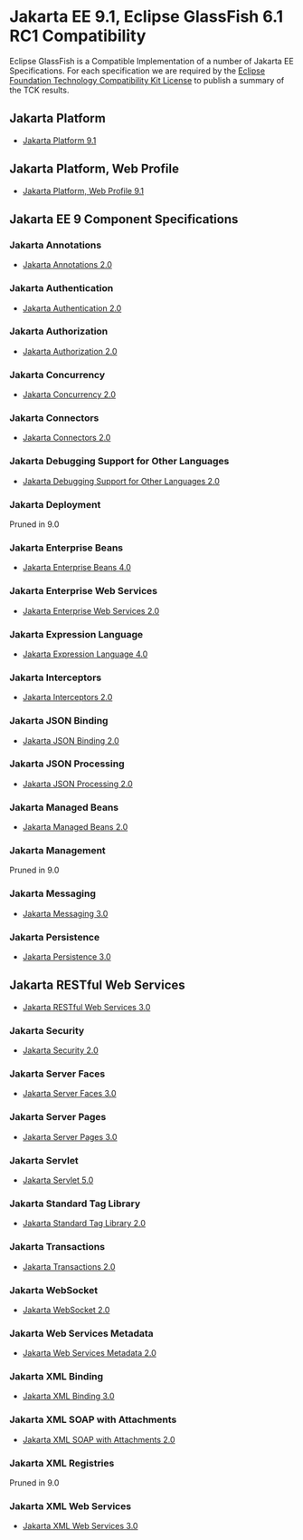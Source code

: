 # Jakarta EE 9.1, Eclipse GlassFish 6.1 RC1 Compatibility

Eclipse GlassFish is a Compatible Implementation of a number of Jakarta EE Specifications. For each specification we are required by the [Eclipse Foundation Technology Compatibility Kit License](https://www.eclipse.org/legal/tck.php) to publish a summary of the TCK results.

## Jakarta Platform

* [Jakarta Platform 9.1](certifications/jakarta-platform/9.1/TCK-Results-6.1-RC1)

## Jakarta Platform, Web Profile

* [Jakarta Platform, Web Profile 9.1](certifications/jakarta-web-profile/9.1/TCK-Results-6.1-RC1)

## Jakarta EE 9 Component Specifications

### Jakarta Annotations

* [Jakarta Annotations 2.0](jakarta-annotations/2.0/TCK-Results-6.1-RC1)

### Jakarta Authentication

* [Jakarta Authentication 2.0](jakarta-authentication/2.0/TCK-Results-6.1-RC1)

### Jakarta Authorization

* [Jakarta Authorization 2.0](jakarta-authorization/1.6/TCK-Results-6.1-RC1)

### Jakarta Concurrency

* [Jakarta Concurrency 2.0](certifications/jakarta-concurrency/2.0/TCK-Results-6.1-RC1)

### Jakarta Connectors

* [Jakarta Connectors 2.0](certifications/jakarta-connectors/2.0/TCK-Results-6.1-RC1)

### Jakarta Debugging Support for Other Languages

* [Jakarta Debugging Support for Other Languages 2.0](certifications/jakarta-debugging/2.0/TCK-Results-6.1-RC1)

### Jakarta Deployment

Pruned in 9.0

### Jakarta Enterprise Beans

* [Jakarta Enterprise Beans 4.0](certifications/jakarta-enterprise-beans/4.0/TCK-Results-6.1-RC1)

### Jakarta Enterprise Web Services

* [Jakarta Enterprise Web Services 2.0](certifications/jakarta-enterprise-web-services/2.0/TCK-Results-6.1-RC1)

### Jakarta Expression Language

* [Jakarta Expression Language 4.0](certifications/jakarta-expression-language/4.0/TCK-Results-6.1-RC1)

### Jakarta Interceptors

* [Jakarta Interceptors 2.0](certifications/jakarta-interceptors/2.0/TCK-Results-6.1-RC1)

### Jakarta JSON Binding

* [Jakarta JSON Binding 2.0](certifications/jakarta-jsonb/2.0/TCK-Results-6.1-RC1)

### Jakarta JSON Processing

* [Jakarta JSON Processing 2.0](certifications/jakarta-jsonp/2.0/TCK-Results-6.1-RC1)

### Jakarta Managed Beans

* [Jakarta Managed Beans 2.0](certifications/jakarta-managed-beans/2.0/TCK-Results-6.1-RC1)

### Jakarta Management

Pruned in 9.0

### Jakarta Messaging

* [Jakarta Messaging 3.0](certifications/jakarta-messaging/3.0/TCK-Results-6.1-RC1)

### Jakarta Persistence

* [Jakarta Persistence 3.0](certifications/jakarta-persistence/3.0/TCK-Results-6.1-RC1)

## Jakarta RESTful Web Services

* [Jakarta RESTful Web Services 3.0](certifications/jakarta-rest/3.0/TCK-Results-6.1-RC1)

### Jakarta Security

* [Jakarta Security 2.0](certifications/jakarta-security/2.0/TCK-Results-6.1-RC1)

### Jakarta Server Faces

* [Jakarta Server Faces 3.0](certifications/jakarta-faces/3.0/TCK-Results-6.1-RC1)

### Jakarta Server Pages

* [Jakarta Server Pages 3.0](certifications/jakarta-pages/3.0/TCK-Results-6.1-RC1)

### Jakarta Servlet

* [Jakarta Servlet 5.0](certifications/jakarta-servlet/5.0/TCK-Results-6.1-RC1)

### Jakarta Standard Tag Library

* [Jakarta Standard Tag Library 2.0](certifications/jakarta-tags/2.0/TCK-Results-6.1-RC1)

### Jakarta Transactions

* [Jakarta Transactions 2.0](certifications/jakarta-transactions/2.0/TCK-Results-6.1-RC1)

### Jakarta WebSocket

* [Jakarta WebSocket 2.0](certifications/jakarta-websocket/2.0/TCK-Results-6.1-RC1)

### Jakarta Web Services Metadata

* [Jakarta Web Services Metadata 2.0](certifications/jakarta-ws-metadata/2.0/TCK-Results-6.1-RC1)

### Jakarta XML Binding

* [Jakarta XML Binding 3.0](certifications/jakarta-xml-binding/3.0/TCK-Results-6.1-RC1)

### Jakarta XML SOAP with Attachments

* [Jakarta XML SOAP with Attachments 2.0](certifications/jakarta-xml-soap/2.0/TCK-Results-6.1-RC1)

### Jakarta XML Registries

Pruned in 9.0

### Jakarta XML Web Services

* [Jakarta XML Web Services 3.0](certifications/jakarta-xml-web-services/3.0/TCK-Results-6.1-RC1)
